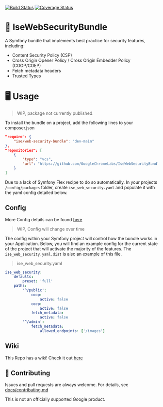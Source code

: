 [![Build Status](https://travis-ci.com/GoogleChromeLabs/IseWebSecurityBundle.svg?branch=main)](https://travis-ci.com/GoogleChromeLabs/IseWebSecurityBundle)
[![Coverage Status](https://coveralls.io/repos/github/GoogleChromeLabs/IseWebSecurityBundle/badge.svg?branch=ci)](https://coveralls.io/github/GoogleChromeLabs/IseWebSecurityBundle?branch=ci)

# 🔐 IseWebSecurityBundle

A Symfony bundle that implements best practice for security features,
including:

- Content Security Policy (CSP)
- Cross Origin Opener Policy / Cross Origin Embedder Policy (COOP/COEP)
- Fetch metadata headers
- Trusted Types

# 🖥️ Usage

>WIP, package not currently published. 

To install the bundle on a project, add the following lines to your composer.json

```json
"require": {
    "ise/web-security-bundle": "dev-main"
},
"repositories": [
    {
        "type": "vcs",
        "url": "https://github.com/GoogleChromeLabs/IseWebSecurityBundle.git"
    }
]
```

Due to a lack of Symfony Flex recipe to do so automatically. In your projects `/config/packages` folder, create `ise_web_security.yaml` and populate it with the yaml config detailed below. 

## Config

More Config details can be found [here](https://github.com/GoogleChromeLabs/IseWebSecurityBundle/wiki/Configuration)

>WIP, Config will change over time

The config within your Symfony project will control how the bundle works in your Application.
Below, you will find an example config for the current state of the project that will activate
the majority of the features. The `ise_web_security.yaml.dist` is also an example of this file. 

>ise_web_security.yaml

```yaml
ise_web_security:
    defaults: 
        preset: 'full'
    paths:
        '^/public':
            coop:
                active: false
            coep:
                active: false
            fetch_metadata:
                active: false
        '^/admin':
            fetch_metadata:
                allowed_endpoints: ['/images']
```

## Wiki

This Repo has a wiki! Check it out [here](https://github.com/GoogleChromeLabs/IseWebSecurityBundle/wiki)

## 🤝 Contributing

Issues and pull requests are always welcome. For details, see
[docs/contributing.md](docs/contributing.md)

This is not an officially supported Google product.

